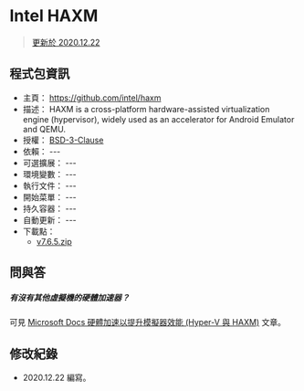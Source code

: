 Intel HAXM
=======

> [更新於 2020.12.22](#修改紀錄)


## 程式包資訊

* 主頁： https://github.com/intel/haxm
* 描述： HAXM is a cross-platform hardware-assisted virtualization engine (hypervisor), widely used as an accelerator for Android Emulator and QEMU.
* 授權： [BSD-3-Clause](https://github.com/intel/haxm/blob/master/LICENSE)
* 依賴： ---
* 可選擴展： ---
* 環境變數： ---
* 執行文件： ---
* 開始菜單： ---
* 持久容器： ---
* 自動更新： ---
* 下載點：
  * [v7.6.5.zip](https://github.com/intel/haxm/releases/download/v7.6.5/haxm-windows_v7_6_5.zip)


## 問與答


##### 有沒有其他虛擬機的硬體加速器？

可見 [Microsoft Docs 硬體加速以提升模擬器效能 (Hyper-V 與 HAXM)](https://docs.microsoft.com/zh-tw/xamarin/android/get-started/installation/android-emulator/hardware-acceleration)
文章。


## 修改紀錄

* 2020.12.22 編寫。

